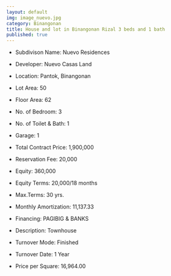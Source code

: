 ```yaml
---
layout: default
img: image_nuevo.jpg
category: Binangonan
title: House and lot in Binangonan Rizal 3 beds and 1 bath
published: true
---
```



- Subdivison Name: Nuevo Residences
- Developer: Nuevo Casas Land
- Location: Pantok, Binangonan

- Lot Area: 50
- Floor Area: 62
- No. of Bedroom: 3
- No. of Toilet & Bath: 1
- Garage: 1

- Total Contract Price: 1,900,000
- Reservation Fee: 20,000
- Equity: 360,000
- Equity Terms: 20,000/18 months
- Max.Terms: 30 yrs.
- Monthly Amortization: 11,137.33

- Financing: PAGIBIG & BANKS
- Description: Townhouse
- Turnover Mode: Finished
- Turnover Date: 1 Year
- Price per Square: 16,964.00

